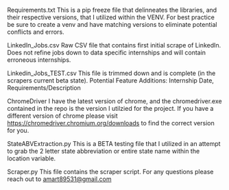 Requirements.txt
This is a pip freeze file that delinneates the libraries, and their respective versions, that I utilized within the VENV. For best practice be sure to create a venv 
and have matching versions to eliminate potential conflicts and errors.

LinkedIn_Jobs.csv
Raw CSV file that contains first initial scrape of LinkedIn. Does not refine jobs down to data specific internships and will contain erroneous internships.

Linkedin_Jobs_TEST.csv 
This file is trimmed down and is complete (in the scrapers current beta state).
Potential Feature Additions: Internship Date, Requirements/Description

ChromeDriver
I have the latest version of chrome, and the chromedriver.exe contained in the repo is the version I utilzied for the project.
If you have a different version of chrome please visit https://chromedriver.chromium.org/downloads to find the correct version for you.

StateABVExtraction.py
This is a BETA testing file that I utilized in an attempt to grab the 2 letter state abbreviation or entire state name within the location variable.

Scraper.py
This file contains the scraper script. For any questions please reach out to amart89531@gmail.com

